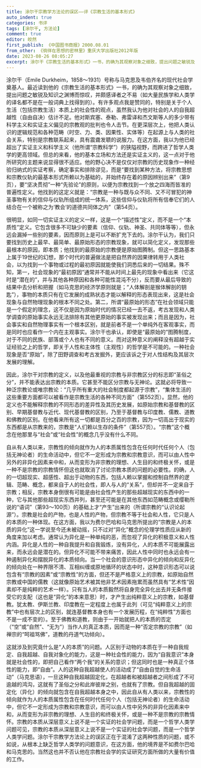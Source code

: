 ```yaml
---
title: 涂尔干宗教学方法论的误区——评《宗教生活的基本形式》
auto_indent: true
categories: 书评
tags: [涂尔干, 方法论]
comment: true
editor: 皎然
first_publish: 《中国图书商报》2000.08.01
from_other: 《徜徉在思想的密林里》重庆大学出版社2012年版
date: 2023-08-26 08:05:27
excerpt: 涂尔干《宗教生活的基本形式》一书，的确为其观察对象之细致，提出问题之敏锐及知识之渊博而惊叹，并颇感译者之不易（如大量民族学和人类学的译名都不是在一般词典上找得到的）。有许多观点我是赞同的，特别是关于个人生活（包括宗教生活）本质上的社会性的观点，虽然我认为他对社会的人的自我超越性（自由自决）估计不足。他对斯宾塞、泰勒、弗雷译和杰文斯等人的多少带有科学主义和实证主义偏见的宗教观的批判也令人击节。在更深层次上，他把人类认识的逻辑规范和各种范畴（时空、力、类、因果性、实体等）在起源上与人类的社会关系，特别是宗教联系起来，具有震聋发聩的说服力。
---
```

涂尔干（Emile Durkheim，1858～1931）号称与马克思及韦伯齐名的现代社会学奠基人。最近读到他的《宗教生活的基本形式》一书，的确为其观察对象之细致，提出问题之敏锐及知识之渊博而惊叹，并颇感译者之不易（如大量民族学和人类学的译名都不是在一般词典上找得到的）。有许多观点我是赞同的，特别是关于个人生活（包括宗教生活）本质上的社会性的观点，虽然我认为他对社会的人的自我超越性（自由自决）估计不足。他对斯宾塞、泰勒、弗雷译和杰文斯等人的多少带有科学主义和实证主义偏见的宗教观的批判也令人击节。在更深层次上，他把人类认识的逻辑规范和各种范畴（时空、力、类、因果性、实体等）在起源上与人类的社会关系，特别是宗教联系起来，具有震聋发聩的说服力。在这方面，我以为他已经超出了实证主义和科学主义（他所谓“宗教科学”）的狭隘视野，而跨进了哲学人类学的更高领域。但总的来看，他的基本立场和方法还是实证主义的，这一点对于他所研究的主题来说显得很不适应。他的野心决不是仅仅对宗教的历史现象作一种经验归纳式的实证考察，确定事实和排除谬见，而是“要找到某种方法，将宗教思想和宗教仪轨的最基本形式所赖以为基础的，并始终存在着的原因辨别出来”（第9页），要“坚决贯彻”一种“先验论”的原则，以便为宗教找到一个放之四海而皆准的普遍性定义。他找到的这定义就是：“宗教是一种与既与众不同、又不可冒犯的神圣事物有关的信仰与仪轨所组成的统一体系，这些信仰与仪轨将所有信奉它们的人结合在一个被称之为‘教会’的道德共同体之内”（第54页）。

很明显，如同一切实证主义的定义一样，这是一个“描述性”定义，而不是一个“本质性”定义。它包含很多不可缺少的要素（信仰、仪轨、神圣、共同体等等），但永远会漏掉一些别的要素，因而原则上是可以不断扩充下去的。涂尔干认为，我们只要找到历史上最早、最简单、最原始形态的宗教现象，就可以简化定义，发现那些最根本的原因，即本质；他找到的最原始的宗教便是原始图腾制。但这一思路基本上属于19世纪的幻想，那个时代的普遍做法是把自然界的因果律转用于人类社会，以为找到一个事物或过程的最初原因就能使我们洞悉后来的一切结果。殊不知，第一，社会现象的“最初原因”通常并不能从时间上最先的现象中看出来（它这时是“潜在的”，并与其他各种原因和各种可能性混沌不分），反而要从最后导致的结果中去分析和把握（如马克思的经济学原则就是；“人体解剖是猴体解剖的钥匙”），事物的本质只有在它发展的成熟状态才能以解释的形态表现出来，这是社会现象与自然物理现象的根本不同之处。第二，所谓“最原始的形态”在社会领域只能是一个假定的理念，这不仅是因为原始时代的情况已经一去不返，考古发现和人类学调查的原始事实永远无法排除有其他更原始的事实被发现出来；而且是因为，社会事实和自然物理事实有一个根本区别，就是前者不是一个单纯外在客观事实，而是同时也应看作一个内在主观事实。涂尔干也承认，即使是“最原始的”图腾制度，对于不同的民族、部落或个人也有不同的意义。而对这种意义的阐释没有超越于实证经验之上的哲学，即关于人性和主体性（主观性）的哲学是不可能的。一种社会现象是否“原始”，除了田野调查和考古发掘外，更应该诉之于对人性结构及其层次发展的理解。

因此，涂尔干对宗教的定义，以及他最重视的宗教与非宗教区分的标志即“圣俗之分”，并不能表达出宗教的本质。它甚至不能区分宗教与无神论。这就必将导致一种泛宗教论或唯宗教论：“几乎所有重大的社会制度都起源于宗教”，“集体生活的这些重要方面都可以被看作是宗教生活的各种不同方面”（第552页）。显然，他的定义也不能解释宗教的不同形态的差异性及其历史发展，如原始宗教和基督教的区别、早期基督教与近代、现代基督教的区别，乃至于基督教与印度教、儒教、道教和佛教的区别。在他看来所有这一切都是百分之百的宗教，因为一切高出于现实的东西都是从宗教来的，宗教是“人们赖以生存的条件”（第557页）。“宗教”这个概念在他那里与“社会”或“社会性”的概念几乎没有什么不同。

自从有人类以来，宗教性的倾向就作为人的本质属性包含在任何时代任何个人（包括无神论者）的生命活动中，但它不一定形成为宗教和宗教意识，而可以由人性中另外的非异化因素来中和，从而变形为非宗教的理想、人生目的和终极关怀，或是一种不是宗教的宗教情怀但这也就取消了讨论宗教本质的问题的必要性。的确，人的一切超现实、超感性、超出于动物的东西，包括人赖以掌握和控制自然界的逻辑、范畴、概念，都来自于人的社会性，即人与人的“关系”，但却并不一定来自于宗教；相反，宗教本身倒很有可能是由社会性产生的那些超越现实的东西中的一种，它与其他那些超现实东西并列，甚至还可能是在其他东西如范畴概念或缨勒所说的“语词”（第93～100页）的基础上才“产生”出来的（所谓宗教的“认识论起源”）。宗教是社会的产物，也是人性的产物，但宗教不等于社会和人性，它只是人的本质的一种体现。在这方面，我以为费尔巴哈和马克思所提出的“宗教是人的本质的异化”这一学说至今还未被动摇，只不过对“异化”概念的伦理学性质应从新的角度来加以考虑。通常认为异化是一种单纯的恶，而忽视了异化的积极意义和人性内涵。异化是人性的一种自我提升和自我锻炼，没有异化，人的本质不可能展露出来，而永远会是潜在的。但异化不可能不带来痛苦，因此人性中同时也永远会有一种遏制异化和摆脱异化的本质倾向。当一个社会的意识形态中异化的倾向和反异化的倾向处在一种界限不清、互相纠缠或原地循环的状态中时，这种意识形态可以说包含有“宗教的因素”或“宗教性”的方面，但还不是严格意义上的宗教，如原始自然宗教或中国的儒教（这就像原始艺术被其他非艺术因素拖累而虽然具有“艺术性”因素却不是纯粹的艺术一样）。只有当人的本质毅然将自身完全异化出去并无条件接受它的支配（这也是“异化”的本来意思）时，才产生出纯粹意义上的宗教，如基督教。犹太教、伊斯兰教、印度教在一定程度上也属于此列（可见“纯粹意义上的宗教”中也有层次上的区别，就连基督教本身也有一个发展历程，在“纯粹性”方面也不是一成不变的）。至于佛教和道教，则由于一开始就把人的本质的否定（“空”或“自然”、“无为”）当作人的真正本质，因而是一种“否定宗教的宗教”（如禅宗的“呵祖骂佛”，道教的丹道气功倾向）。

这就涉及到究竟什么是“人的本质”的问题。人区别于动物的本质在于一种自我规定、自我超越、自我对象化的能力，这是一种社会性的能力，因为“自我意识”本身就是社会性的，即把自己看作“两个我”的关系的意识；但这同时也是一种真正个体性的能力，即“自由”。人的这种自我超越使人的活动成了“自由自觉的生命活动”（马克思语），一旦这种自我超越固定化，在超越者和被超越者之间形成了不可逾越的鸿沟，这就有了圣俗之分和此岸彼岸之别，也就有了宗教。但自我超越的固定化（异化）的倾向就包含在自我超越本身之中，因此自从有人类以来，宗教性的倾向就作为人的本质属性包含在任何时代任何个人（包括无神论者）的生命活动中，但它不一定形成为宗教和宗教意识，而可以由人性中另外的非异化因素来中和，从而变形为非宗教的理想、人生目的和终极关怀，或是一种不是宗教的宗教情怀。宗教的本质从深层意义上说不是一个实证的社会学问题，而是一个哲学人类学问题可见，宗教的本质从深层意义上说不是一个实证的社会学问题，而是一个哲学人类学问题。涂尔干宗教学方法论上的误区正在于混淆了这两种性质的问题，或不如说，从根本上缺乏哲学人类学的问题意识，在这方面，他的境界是不如费尔巴哈和马克思的。当然这也并不否认他在宗教社会学的实证研究方面所做的大量有价值的工作。
